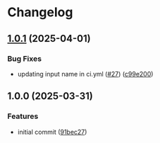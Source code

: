 # Changelog

## [1.0.1](https://github.com/entur/gha-api/compare/v1.0.0...v1.0.1) (2025-04-01)


### Bug Fixes

* updating input name in ci.yml ([#27](https://github.com/entur/gha-api/issues/27)) ([c99e200](https://github.com/entur/gha-api/commit/c99e2003bab3f1d1e35c8908f66f4e81931a4b9c))

## 1.0.0 (2025-03-31)


### Features

* initial commit ([91bec27](https://github.com/entur/gha-api/commit/91bec27bb47ca0dbfb8a985802bbbec6e9a22697))
